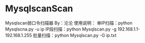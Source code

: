 # MysqlscanScan
Mysqlscan弱口令扫描器
By：沦沦
使用说明：
单IP扫描：python Mysqlscna.py -u ip
IP段扫描：python Mysqlscan.py -g 192.168.1.1-192.168.1.255
批量扫描：python Mysqlscan.py -G ip.txt
